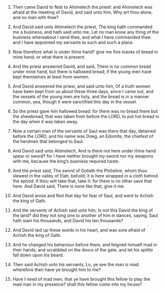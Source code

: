 1. Then came David to Nob to Ahimelech the priest: and Ahimelech was
afraid at the meeting of David, and said unto him, Why art thou alone,
and no man with thee?

2. And David said unto Ahimelech the priest,
The king hath commanded me a business, and hath said unto me, Let no
man know any thing of the business whereabout I send thee, and what I
have commanded thee: and I have appointed my servants to such and such
a place.

3. Now therefore what is under thine hand? give me five loaves of
bread in mine hand, or what there is present.

4. And the priest answered David, and said, There is no common bread
under mine hand, but there is hallowed bread; if the young men have
kept themselves at least from women.

5. And David answered the priest, and said unto him, Of a truth
women have been kept from us about these three days, since I came out,
and the vessels of the young men are holy, and the bread is in a
manner common, yea, though it were sanctified this day in the vessel.

6. So the priest gave him hallowed bread: for there was no bread
there but the shewbread, that was taken from before the LORD, to put
hot bread in the day when it was taken away.

7. Now a certain man of the servants of Saul was there that day,
detained before the LORD; and his name was Doeg, an Edomite, the
chiefest of the herdmen that belonged to Saul.

8. And David said unto Ahimelech, And is there not here under thine
hand spear or sword? for I have neither brought my sword nor my
weapons with me, because the king’s business required haste.

9. And the priest said, The sword of Goliath the Philistine, whom
thou slewest in the valley of Elah, behold, it is here wrapped in a
cloth behind the ephod: if thou wilt take that, take it: for there is
no other save that here. And David said, There is none like that; give
it me.

10. And David arose and fled that day for fear of Saul, and went to
Achish the king of Gath.

11. And the servants of Achish said unto him, Is not this David the
king of the land? did they not sing one to another of him in dances,
saying, Saul hath slain his thousands, and David his ten thousands?

12. And David laid up these words in his heart, and was sore afraid
of Achish the king of Gath.

13. And he changed his behaviour before them, and feigned himself
mad in their hands, and scrabbled on the doors of the gate, and let
his spittle fall down upon his beard.

14. Then said Achish unto his servants, Lo, ye see the man is mad:
wherefore then have ye brought him to me?

15. Have I need of mad
men, that ye have brought this fellow to play the mad man in my
presence? shall this fellow come into my house?